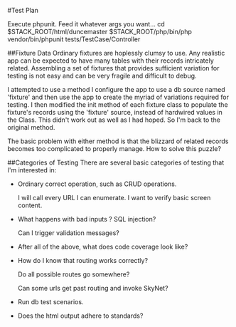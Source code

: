 #Test Plan

Execute phpunit.  Feed it whatever args you want...
cd $STACK_ROOT/html/duncemaster
$STACK_ROOT/php/bin/php vendor/bin/phpunit tests/TestCase/Controller

##Fixture Data
Ordinary fixtures are hoplessly clumsy to use.  Any realistic app can be expected to have
many tables with their records intricately related.  Assembling a set of fixtures that provides
sufficient variation for testing is not easy and can be very fragile and difficult to debug.

I attempted to use a method I configure the app to use a db source named 'fixture' and then
use the app to create the myriad of variations required for testing.  I then modified the init
method of each fixture class to populate the fixture's records using the 'fixture' source,
instead of hardwired values in the Class.  This didn't work out as well as I had hoped.  So 
I'm back to the original method.

The basic problem with either method is that the blizzard of related records becomes too complicated
to properly manage.  How to solve this puzzle?


##Categories of Testing
There are several basic categories of testing that I'm interested in:

* Ordinary correct operation, such as CRUD operations.

	I will call every URL I can enumerate. I want to verify basic screen content.

* What happens with bad inputs ?  SQL injection?

	Can I trigger validation messages?

* After all of the above, what does code coverage look like?

* How do I know that routing works correctly?

	Do all possible routes go somewhere?

	Can some urls get past routing and invoke SkyNet?

* Run db test scenarios.

* Does the html output adhere to standards?

